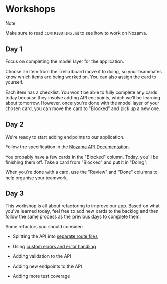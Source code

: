 # Workshops

> [!NOTE]
>
> Make sure to read `CONTRIBUTING.md` to see how to work on Nozama.

## Day 1

Focus on completing the model layer for the application.

Choose an item from the Trello board move it to doing, so your teammates know
which items are being worked on. You can also assign the card to yourself.

Each item has a checklist. You won't be able to fully complete any cards today
because they involve adding API endpoints, which we'll be learning about
tomorrow. However, once you're done with the model layer of your chosen card,
you can move the card to "Blocked" and pick up a new one.

## Day 2

We're ready to start adding endpoints to our application.

Follow the specification in the
[Nozama API Documentation](https://nozama-api.netlify.app/).

You probably have a few cards in the "Blocked" column. Today, you'll be
finishing them off. Take a card from "Blocked" and put it in "Doing".

When you're done with a card, use the "Review" and "Done" columns to help
organise your teamwork.

## Day 3

This workshop is all about refactoring to improve our app. Based on what you've
learned today, feel free to add new cards to the backlog and then follow the
same process as the previous days to complete them.

Some refactors you should consider:

- Splitting the API into
  [separate route files](https://tech-docs.corndel.com/express/routing.html)

- Using
  [custom errors and error handling](https://tech-docs.corndel.com/express/sending-errors.html)

- Adding validation to the API

- Adding new endpoints to the API

- Adding more test coverage
